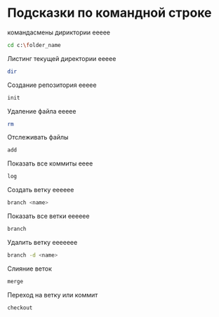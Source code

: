 # Подсказки по командной строке
командасмены дириктории eeeee
```sh
cd c:\folder_name
```

Листинг текущей директории eeeee
```sh
dir
```
Создание репозитория eeeee
```sh
init
```
Удаление файла eeeee
```sh
rm
```
Отслеживать файлы
```sh
add
```
Показать все коммиты  eeee
```sh
log
```
Создать ветку   eeeeee
```sh
branch <name>
```
Показать все ветки  eeeeee
```sh
branch
```
Удалить ветку   eeeeeee
```sh
branch -d <name>
```
Слияние веток
```sh
merge
```
Переход на ветку или коммит 
```sh
checkout
```


